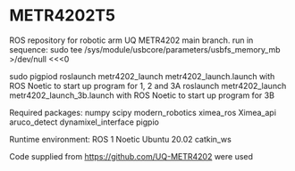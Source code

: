 # METR4202T5
ROS repository for robotic arm UQ METR4202
main branch.
run in sequence:
sudo tee /sys/module/usbcore/parameters/usbfs_memory_mb >/dev/null <<<0

sudo pigpiod
roslaunch metr4202_launch metr4202_launch.launch with ROS Noetic to start up program for 1, 2 and 3A
roslaunch metr4202_launch metr4202_launch_3b.launch with ROS Noetic to start up program for 3B 

Required packages:
numpy
scipy
modern_robotics
ximea_ros
Ximea_api
aruco_detect
dynamixel_interface
pigpio

Runtime environment:
ROS 1 Noetic
Ubuntu 20.02
catkin_ws

Code supplied from https://github.com/UQ-METR4202 were used
